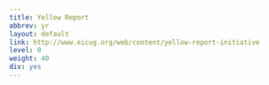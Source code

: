 ```yaml
---
title: Yellow Report
abbrev: yr
layout: default
link: http://www.eicug.org/web/content/yellow-report-initiative
level: 0
weight: 40
div: yes
---
```

